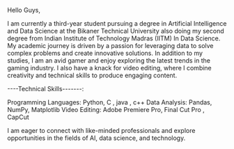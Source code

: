 Hello Guys,

I am currently a third-year student pursuing a degree in Artificial Intelligence and Data Science at the Bikaner Technical University also doing my second degree from Indian Institute of Technology Madras (IITM) In Data Science. My academic journey is driven by a passion for leveraging data to solve complex problems and create innovative solutions.
In addition to my studies, I am an avid gamer and enjoy exploring the latest trends in the gaming industry. I also have a knack for video editing, where I combine creativity and technical skills to produce engaging content.

----Technical Skills-------:

Programming Languages: Python, C , java , c++
Data Analysis: Pandas, NumPy, Matplotlib
Video Editing: Adobe Premiere Pro, Final Cut Pro , CapCut

I am eager to connect with like-minded professionals and explore opportunities in the fields of AI, data science, and technology.
